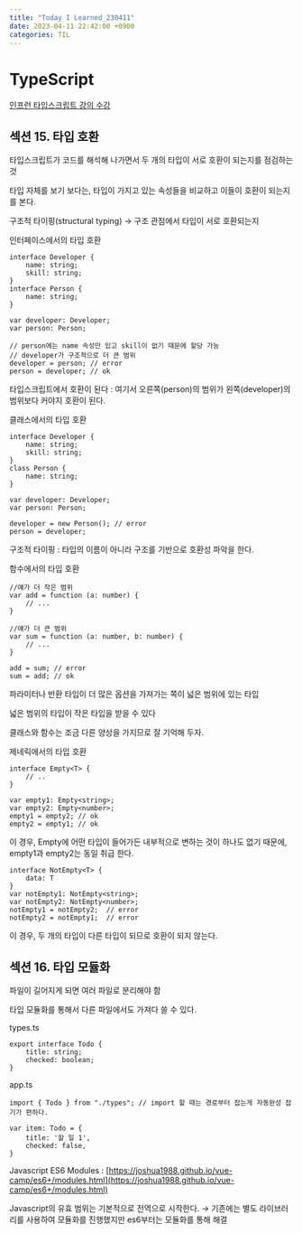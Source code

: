 ```yaml
---
title: "Today I Learned_230411"
date: 2023-04-11 22:42:00 +0900
categories: TIL
---
```


# TypeScript
[인프런 타입스크립트 강의 수강](https://www.inflearn.com/course/%ED%83%80%EC%9E%85%EC%8A%A4%ED%81%AC%EB%A6%BD%ED%8A%B8-%EC%9E%85%EB%AC%B8/dashboard)

## 섹션 15. 타입 호환

타입스크립트가 코드를 해석해 나가면서 두 개의 타입이 서로 호환이 되는지를 점검하는 것

타입 자체를 보기 보다는, 타입이 가지고 있는 속성들을 비교하고 이들이 호환이 되는지를 본다.

구조적 타이핑(structural typing) → 구조 관점에서 타입이 서로 호환되는지

인터페이스에서의 타입 호환

```tsx
interface Developer {
    name: string;
    skill: string;
}
interface Person {
    name: string;
}

var developer: Developer;
var person: Person;

// person에는 name 속성만 있고 skill이 없기 때문에 할당 가능
// developer가 구조적으로 더 큰 범위
developer = person; // error
person = developer; // ok
```

타입스크립트에서 호환이 된다 : 여기서 오른쪽(person)의 범위가 왼쪽(developer)의 범위보다 커야지 호환이 된다.

클래스에서의 타입 호환

```tsx
interface Developer {
    name: string;
    skill: string;
}
class Person {
    name: string;
}

var developer: Developer;
var person: Person;

developer = new Person(); // error
person = developer;
```

구조적 타이핑 : 타입의 이름이 아니라 구조를 기반으로 호환성 파악을 한다.

함수에서의 타입 호환

```tsx
//얘가 더 작은 범위
var add = function (a: number) {
    // ...
}

//얘가 더 큰 범위
var sum = function (a: number, b: number) {
    // ...
}

add = sum; // error
sum = add; // ok
```

파라미터나 반환 타입이 더 많은 옵션을 가져가는 쪽이 넓은 범위에 있는 타입

넓은 범위의 타입이 작은 타입을 받을 수 있다

클래스와 함수는 조금 다른 양상을 가지므로 잘 기억해 두자.

제네릭에서의 타입 호환

```tsx
interface Empty<T> {
    // ..
}

var empty1: Empty<string>;
var empty2: Empty<number>;
empty1 = empty2; // ok
empty2 = empty1; // ok
```

이 경우, Empty에 어떤 타입이 들어가든 내부적으로 변하는 것이 하나도 없기 때문에, empty1과 empty2는 동일 취급 한다.

```tsx
interface NotEmpty<T> {
    data: T
}
var notEmpty1: NotEmpty<string>;
var notEmpty2: NotEmpty<number>;
notEmpty1 = notEmpty2;  // error
notEmpty2 = notEmpty1;  // error
```

이 경우, 두 개의 타입이 다른 타입이 되므로 호환이 되지 않는다.

## 섹션 16. 타입 모듈화

파일이 길어지게 되면 여러 파일로 분리해야 함

타입 모듈화를 통해서 다른 파일에서도 가져다 쓸 수 있다.

types.ts

```tsx
export interface Todo {
    title: string;
    checked: boolean;
}
```

app.ts

```tsx
import { Todo } from "./types"; // import 할 때는 경로부터 잡는게 자동완성 잡기가 편하다.

var item: Todo = {
    title: '할 일 1',
    checked: false,
}
```

Javascript ES6 Modules : [https://joshua1988.github.io/vue-camp/es6+/modules.html](https://joshua1988.github.io/vue-camp/es6+/modules.html)

Javascript의 유효 범위는 기본적으로 전역으로 시작한다. → 기존에는 별도 라이브러리를 사용하여 모듈화를 진행했지만 es6부터는 모듈화를 통해 해결